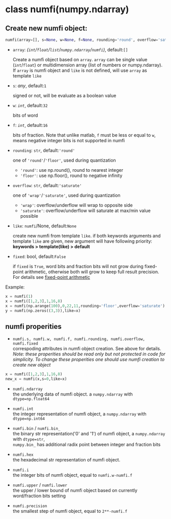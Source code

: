 # class numfi(numpy.ndarray)

## Create new numfi object: 

```python
numfi(array=[], s=None, w=None, f=None, rounding='round', overflow='saturate', like=None, fixed=False)
```

- `array`: *(`int`/`float`/`list`/`numpy.ndarray`/`numfi`)*, default:`[]`  

    Create a numfi object based on `array`. `array` can be single value (`int`/`float`) or multidimension array (list of numbers or numpy.ndarray).  
    If `array` is numfi object and `like` is not defined, will use `array` as template `like`

- `s`: *any*, default:`1`  

    signed or not, will be evaluate as a boolean value  

- `w`: *`int`*, default:`32`  

    bits of word

- `f`: *`int`*, default:`16`  

    bits of fraction. Note that unlike matlab, `f` must be less or equal to `w`, means negative integer bits is not supported in numfi

- `rounding`: `str`, default:`'round'`  

    one of `'round'`/`'floor'`, used during quantization    

    - `'round'`: use np.round(), round to nearest integer 
    - `'floor'`: use np.floor(), round to negative infinity  
  

- `overflow`: `str`, default:`'saturate'`  

    one of `'wrap'`/`'saturate'`, used during quantization

    - `'wrap'`: overflow/underflow will wrap to opposite side
    - `'saturate'`: overflow/underflow will saturate at max/min value possible

- `like`: `numfi`/None, default:`None`

    create new numfi from template `like`. if both keywords arguments and template `like` are given, new argument will have following priority:  **keywords > template(like) > default**

- `fixed`: bool, default:`False`

    if `fixed` is `True`, word bits and fraction bits will not grow during fixed-point arithmetic, otherwise both will grow to keep full result precision. For details see [fixed-point arithmetic]()

Example:
```python
x = numfi(1)
x = numfi([1,2,3],1,16,8)
x = numfi(np.arange(100),0,22,11,rounding='floor',overflow='saturate')
y = numfi(np.zeros((3,3)),like=x)
```

## numfi properities

- `numfi.s, numfi.w, numfi.f, numfi.rounding, numfi.overflow, numfi.fixed`  
correspoding attributes in numfi object creation. See above for details.  
*Note: these properities should be read only but not protected in code for simplicity. To change these properities one should use numfi creation to create new object*
```python
x = numfi([1,2,3],1,16,8)
new_x = numfi(x,s=0,like=x)
```

- `numfi.ndarray`  
the underlying data of numfi object. a `numpy.ndarray` with `dtype=np.float64`

- `numfi.int`  
the integer representation of numfi object, a `numpy.ndarray` with `dtype=np.int64`

- `numfi.bin` / `numfi.bin_`  
the binary str representation('0' and '1') of numfi object, a `numpy.ndarray` with `dtype=str`,  
`numpy.bin_` has additional radix point between integer and fraction bits

- `numfi.hex`  
the hexadecimal str representation of numfi object.

- `numfi.i`   
the integer bits of numfi object, equal to `numfi.w-numfi.f`

- `numfi.upper` / `numfi.lower`  
the upper / lower bound of numfi object based on currently word/fraction bits setting

- `numfi.precision`  
the smallest step of numfi object, equal to `2**-numfi.f`


